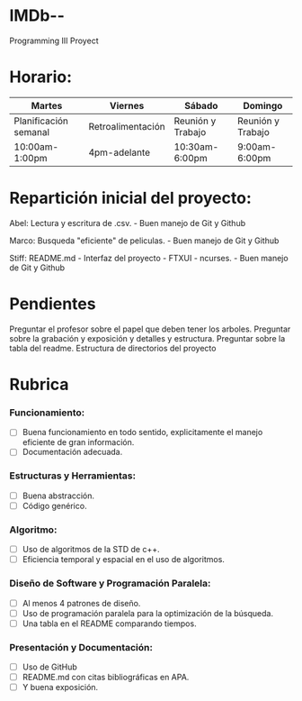 # IMDb--
Programming III Proyect

# Horario:

| Martes                | Viernes           | Sábado            | Domingo           |
| --------------------- | ----------------- | ----------------- | ----------------- |
| Planificación semanal | Retroalimentación | Reunión y Trabajo | Reunión y Trabajo |
| 10:00am-1:00pm        | 4pm-adelante      | 10:30am-6:00pm    | 9:00am-6:00pm     |
# Repartición inicial del proyecto:
Abel: Lectura y escritura de .csv. - Buen manejo de Git y Github

Marco: Busqueda "eficiente" de peliculas. - Buen manejo de Git y Github

Stiff: README.md - Interfaz del proyecto - FTXUI - ncurses. - Buen manejo de Git y Github

# Pendientes
Preguntar el profesor sobre el papel que deben tener los arboles.
Preguntar sobre la grabación y exposición y detalles y estructura.
Preguntar sobre la tabla del readme.
Estructura de directorios del proyecto
# Rubrica
### Funcionamiento: 
- [ ] Buena funcionamiento en todo sentido, explicitamente el manejo eficiente de gran información.
- [ ] Documentación adecuada.

### Estructuras y Herramientas: 
- [ ] Buena abstracción.
- [ ] Código genérico.

### Algoritmo: 
- [ ] Uso de algoritmos de la STD de c++. 
- [ ] Eficiencia temporal y espacial en el uso de algoritmos.

### Diseño de Software y Programación Paralela: 
- [ ] Al menos 4 patrones de diseño. 
- [ ] Uso de programación paralela para la optimización de la búsqueda. 
- [ ] Una tabla en el README comparando tiempos.

### Presentación y Documentación: 
- [ ] Uso de GitHub
- [ ] README.md con citas bibliográficas en APA.
- [ ] Y buena exposición.
